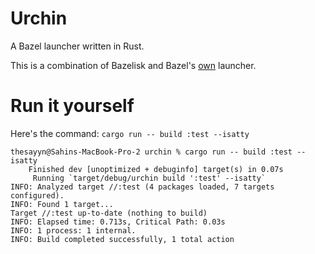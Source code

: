 # Urchin

A Bazel launcher written in Rust. 

This is a combination of Bazelisk and Bazel's [own](https://github.com/bazelbuild/bazel/tree/3f9d80c35d88a280c2d53682f3d201b4733a3fff/src/main/cpp) launcher. 


# Run it yourself

Here's the command: `cargo run -- build :test --isatty`

```
thesayyn@Sahins-MacBook-Pro-2 urchin % cargo run -- build :test --isatty 
    Finished dev [unoptimized + debuginfo] target(s) in 0.07s
     Running `target/debug/urchin build ':test' --isatty`
INFO: Analyzed target //:test (4 packages loaded, 7 targets configured).
INFO: Found 1 target...
Target //:test up-to-date (nothing to build)
INFO: Elapsed time: 0.713s, Critical Path: 0.03s
INFO: 1 process: 1 internal.
INFO: Build completed successfully, 1 total action
```